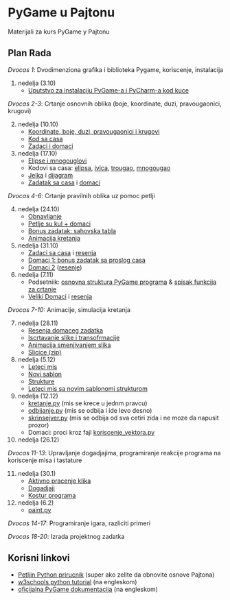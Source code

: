# PyGame u Pajtonu
Materijali za kurs PyGame у Pajtonu

## Plan Rada

*Dvocas 1*: Dvodimenziona grafika i biblioteka Pygame, koriscenje, instalacija

1. nedelja (3.10)
    * [Uputstvo za instalaciju PyGame-a i PyCharm-a kod kuce](cas_01/instalacija_kod_kuce.md)

*Dvocas 2-3*: Crtanje osnovnih oblika (boje, koordinate, duzi, pravougaonici, krugovi)  

2. nedelja (10.10)
   * [Koordinate, boje, duzi, pravougaonici i krugovi](cas_02/2_crtanje_osnovnih_oblika.md)
   * [Kod sa casa](cas_02/cas_2.py)
   * [Zadaci i domaci](cas_02/zadaci.jpg)
3. nedelja (17.10)
    * [Elipse i mnogouglovi](cas_03/3_crtanje_elipsi_mnogouglova.md)
    * Kodovi sa casa: 
      [elipsa](cas_03/elipsa.py),
      [ivica](cas_03/ivica.py),
      [trougao](cas_03/trougao.py),
      [mnogougao](cas_03/mnogougao.py)
    * [Jelka](cas_03/jelka.py) i [dijagram](cas_03/jelka.jpg)
    * [Zadatak sa casa](cas_03/zvezda.jpg) i [domaci](cas_03/3_domaci.md)

*Dvocas 4-6*: Crtanje pravilnih oblika uz pomoc petlji

4. nedelja (24.10)  
    * [Obnavljanje](cas_04/4_obnavljanje.md)
    * [Petlje su kul + domaci](cas_04/4_zadaci_i_domaci.md)
    * [Bonus zadatak: sahovska tabla](cas_04/4_bonus.md)
    * [Animacija kretanja](cas_04/4_animacija.md)
5. nedelja (31.10)
    * [Zadaci sa casa](cas_05/5_petlje_vezbanje.md) i [resenja](cas_05)
    * [Domaci 1: bonus zadatak sa proslog casa](cas_04/4_bonus.md)
    * [Domaci 2](cas_05/5_domaci.md) ([resenje](cas_05/domaci_resenje.py))
6. nedelja (7.11)
    * Podsetniik: 
   [osnovna struktura PyGame programa](cas_06/podsetnik_osnovna_struktura.md) & 
   [spisak funkcija za crtanje](cas_06/podsetnik_crtanje.md)
    * [Veliki Domaci](cas_06/6_domaci.md) i [resenja](cas_07/domaci_resenja)

*Dvocas 7-10:* Animacije, simulacija kretanja

7. nedelja (28.11)
   * [Resenja domaceg zadatka](cas_07/domaci_resenja)
   * [Iscrtavanje slike i transofrmacije](cas_07/sprite.py)
   * [Animacija smenjivanjem slika](cas_07/animirana_macka.py)
   * [Slicice (zip)](https://github.com/daniilgrbic/PyGame-u-Pajtonu/releases/download/assets/macka_puca.zip)
8. nedelja (5.12)
   * [Leteci mis](cas_08/slepi_mis_1.py)
   * [Novi sablon](cas_08/template.py)
   * [Strukture](cas_08/strukture.py)
   * [Leteci mis sa novim sablonomi strukturom](cas_08/slepi_mis_2.py)
9. nedelja (12.12)
   * [kretanje.py](cas_09/kretanje.py) (mis se krece u jednm pravcu)
   * [odbijanje.py](cas_09/odbijanje_od_zidova.py) (mis se odbija i ide levo desno)
   * [skrinsejver.py](cas_09/skrinsejver.py) (mis se odbija od sva cetiri zida i ne moze da napusit prozor)
   * Domaci: proci kroz fajl [koriscenje_vektora.py](cas_09/koriscenje_vektora.py)
10. nedelja (26.12)

*Dvocas 11-13*: Upravljanje dogadjajima, programiranje reakcije programa na koriscenje misa i tastature

11. nedelja (30.1)
    * [Aktivno pracenje klika](cas_11/get_pressed.py)
    * [Dogadjaji](cas_11/dogadjaji.py)
    * [Kostur programa](cas_08/template.py)
12. nedelja (6.2)
    * [paint.py](cas_12/paint.py) 

*Dvocas 14-17*: Programiranje igara, razliciti primeri

*Dvocas 18-20*: Izrada projektnog zadatka
 
## Korisni linkovi
* [Petljin Python prirucnik](https://petlja.org/biblioteka/r/kursevi/prirucnik-python) (super ako zelite da obnovite osnove Pajtona)
* [w3schools python tutorial](https://www.w3schools.com/python/default.asp) (na engleskom)
* [oficijalna PyGame dokumentacija](https://www.pygame.org/docs/) (na engleskom)

